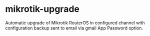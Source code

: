 # mikrotik-upgrade
Automatic upgrade of Mikrotik RouterOS in configured channel with configuration backup sent to email via gmail App Password option.


